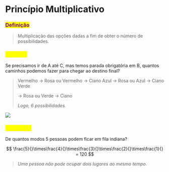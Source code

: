 # Princípio Multiplicativo

### <mark style="color:purple;">Definição</mark>

> Multiplicação das opções dadas a fim de obter o número de possibilidades.

### <mark style="color:yellow;">Exemplo</mark>

Se precisamos ir de A até C, mas temos parada obrigatória em B, quantos caminhos podemos fazer para chegar ao destino final?

> Vermelho → Rosa ou Vermelho → Ciano Azul → Rosa ou Azul → Ciano Verde&#x20;
>
> → Rosa ou Verde → Ciano
>
> _Logo, 6 possibilidades._

![](https://i.imgur.com/YRBij6F.png)



### <mark style="color:yellow;">Exemplo 2</mark>

De quantos modos 5 pessoas podem ficar em fila indiana?

$$
\frac{5}{}\times\frac{4}{}\times\frac{3}{}\times\frac{2}{}\times\frac{1}{} = 120
$$

> _Uma pessoa não pode ocupar dois lugares ao mesmo tempo._
